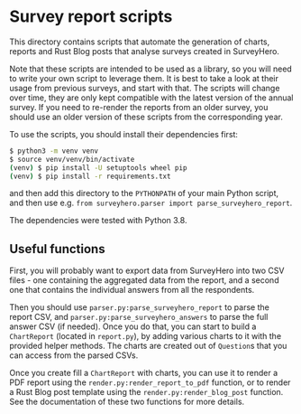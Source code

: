 # Survey report scripts
This directory contains scripts that automate the generation of charts, reports and Rust Blog posts that analyse
surveys created in SurveyHero.

Note that these scripts are intended to be used as a library, so you will need to write your own script to leverage them.
It is best to take a look at their usage from previous surveys, and start with that. The scripts will change over time, they are only kept compatible with the latest version of the annual survey. If you need to re-render the reports from an older survey, you should use an older version of these scripts from the corresponding year.

To use the scripts, you should install their dependencies first:
```bash
$ python3 -m venv venv
$ source venv/venv/bin/activate
(venv) $ pip install -U setuptools wheel pip  
(venv) $ pip install -r requirements.txt
```

and then add this directory to the `PYTHONPATH` of your main Python script, and then use e.g. `from surveyhero.parser import parse_surveyhero_report`.

The dependencies were tested with Python 3.8. 

## Useful functions
First, you will probably want to export data from SurveyHero into two CSV files - one containing the aggregated data from
the report, and a second one that contains the individual answers from all the respondents.

Then you should use `parser.py:parse_surveyhero_report` to parse the report CSV, and `parser.py:parse_surveyhero_answers`
to parse the full answer CSV (if needed). Once you do that, you can start to build a `ChartReport` (located in `report.py`),
by adding various charts to it with the provided helper methods. The charts are created out of `Question`s that you can
access from the parsed CSVs.

Once you create fill a `ChartReport` with charts, you can use it to render a PDF report using the `render.py:render_report_to_pdf`
function, or to render a Rust Blog post template using the `render.py:render_blog_post` function. See the documentation
of these two functions for more details.
